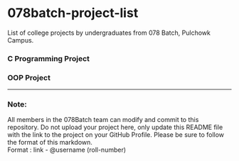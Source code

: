 # 078batch-project-list
List of college projects by undergraduates from 078 Batch, Pulchowk Campus. 

### C Programming Project


### OOP Project


---

### Note:

All members in the 078Batch team can modify and commit to this repository. Do not upload your project here, only update this README file with the link to the project on your GitHub Profile. Please be sure to follow the format of this markdown.\
Format : link - @username (roll-number)
